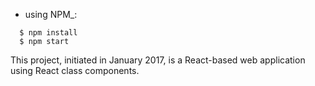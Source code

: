 
  * using NPM_:

  ```
    $ npm install
    $ npm start
  ```

This project, initiated in January 2017, is a React-based web application using React class components.